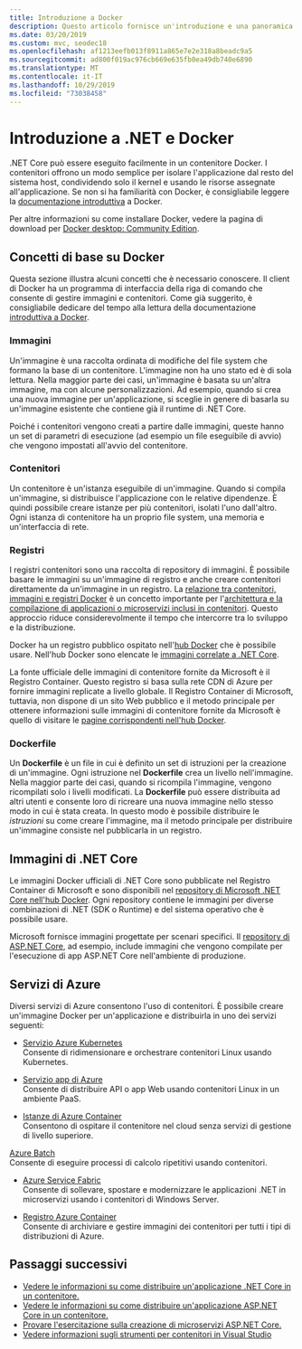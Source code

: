 ```yaml
---
title: Introduzione a Docker
description: Questo articolo fornisce un'introduzione e una panoramica di Docker nel contesto di un'applicazione .NET Core.
ms.date: 03/20/2019
ms.custom: mvc, seodec18
ms.openlocfilehash: af1213eefb013f8911a865e7e2e318a8beadc9a5
ms.sourcegitcommit: ad800f019ac976cb669e635fb0ea49db740e6890
ms.translationtype: MT
ms.contentlocale: it-IT
ms.lasthandoff: 10/29/2019
ms.locfileid: "73038458"
---
```

# <a name="introduction-to-net-and-docker"></a>Introduzione a .NET e Docker

.NET Core può essere eseguito facilmente in un contenitore Docker. I contenitori offrono un modo semplice per isolare l'applicazione dal resto del sistema host, condividendo solo il kernel e usando le risorse assegnate all'applicazione. Se non si ha familiarità con Docker, è consigliabile leggere la [documentazione introduttiva](https://docs.docker.com/engine/docker-overview/) a Docker.

Per altre informazioni su come installare Docker, vedere la pagina di download per [Docker desktop: Community Edition](https://www.docker.com/products/docker-desktop).

## <a name="docker-basics"></a>Concetti di base su Docker

Questa sezione illustra alcuni concetti che è necessario conoscere. Il client di Docker ha un programma di interfaccia della riga di comando che consente di gestire immagini e contenitori. Come già suggerito, è consigliabile dedicare del tempo alla lettura della documentazione [introduttiva a Docker](https://docs.docker.com/engine/docker-overview/). 

### <a name="images"></a>Immagini

Un'immagine è una raccolta ordinata di modifiche del file system che formano la base di un contenitore. L'immagine non ha uno stato ed è di sola lettura. Nella maggior parte dei casi, un'immagine è basata su un'altra immagine, ma con alcune personalizzazioni. Ad esempio, quando si crea una nuova immagine per un'applicazione, si sceglie in genere di basarla su un'immagine esistente che contiene già il runtime di .NET Core.

Poiché i contenitori vengono creati a partire dalle immagini, queste hanno un set di parametri di esecuzione (ad esempio un file eseguibile di avvio) che vengono impostati all'avvio del contenitore.

### <a name="containers"></a>Contenitori

Un contenitore è un'istanza eseguibile di un'immagine. Quando si compila un'immagine, si distribuisce l'applicazione con le relative dipendenze. È quindi possibile creare istanze per più contenitori, isolati l'uno dall'altro. Ogni istanza di contenitore ha un proprio file system, una memoria e un'interfaccia di rete.

### <a name="registries"></a>Registri

I registri contenitori sono una raccolta di repository di immagini. È possibile basare le immagini su un'immagine di registro e anche creare contenitori direttamente da un'immagine in un registro. La [relazione tra contenitori, immagini e registri Docker](../../architecture/microservices/container-docker-introduction/docker-containers-images-registries.md) è un concetto importante per l'[architettura e la compilazione di applicazioni o microservizi inclusi in contenitori](../../architecture/microservices/architect-microservice-container-applications/index.md). Questo approccio riduce considerevolmente il tempo che intercorre tra lo sviluppo e la distribuzione.

Docker ha un registro pubblico ospitato nell'[hub Docker](https://hub.docker.com/) che è possibile usare. Nell'hub Docker sono elencate le [immagini correlate a .NET Core](https://hub.docker.com/_/microsoft-dotnet-core/). 

La fonte ufficiale delle immagini di contenitore fornite da Microsoft è il Registro Container. Questo registro si basa sulla rete CDN di Azure per fornire immagini replicate a livello globale. Il Registro Container di Microsoft, tuttavia, non dispone di un sito Web pubblico e il metodo principale per ottenere informazioni sulle immagini di contenitore fornite da Microsoft è quello di visitare le [pagine corrispondenti nell'hub Docker](https://hub.docker.com/_/microsoft-dotnet-core/).

### <a name="dockerfile"></a>Dockerfile

Un **Dockerfile** è un file in cui è definito un set di istruzioni per la creazione di un'immagine. Ogni istruzione nel **Dockerfile** crea un livello nell'immagine. Nella maggior parte dei casi, quando si ricompila l'immagine, vengono ricompilati solo i livelli modificati. La **Dockerfile** può essere distribuita ad altri utenti e consente loro di ricreare una nuova immagine nello stesso modo in cui è stata creata. In questo modo è possibile distribuire le *istruzioni* su come creare l'immagine, ma il metodo principale per distribuire un'immagine consiste nel pubblicarla in un registro.

## <a name="net-core-images"></a>Immagini di .NET Core

Le immagini Docker ufficiali di .NET Core sono pubblicate nel Registro Container di Microsoft e sono disponibili nel [repository di Microsoft .NET Core nell'hub Docker](https://hub.docker.com/_/microsoft-dotnet-core/). Ogni repository contiene le immagini per diverse combinazioni di .NET (SDK o Runtime) e del sistema operativo che è possibile usare. 

Microsoft fornisce immagini progettate per scenari specifici. Il [repository di ASP.NET Core](https://hub.docker.com/_/microsoft-dotnet-core-aspnet/), ad esempio, include immagini che vengono compilate per l'esecuzione di app ASP.NET Core nell'ambiente di produzione.

## <a name="azure-services"></a>Servizi di Azure

Diversi servizi di Azure consentono l'uso di contenitori. È possibile creare un'immagine Docker per un'applicazione e distribuirla in uno dei servizi seguenti:

- [Servizio Azure Kubernetes](https://azure.microsoft.com/services/kubernetes-service/)\
Consente di ridimensionare e orchestrare contenitori Linux usando Kubernetes.

- [Servizio app di Azure](https://azure.microsoft.com/services/app-service/containers/)\
Consente di distribuire API o app Web usando contenitori Linux in un ambiente PaaS.

- [Istanze di Azure Container](https://azure.microsoft.com/services/container-instances/)\
Consentono di ospitare il contenitore nel cloud senza servizi di gestione di livello superiore.

 [Azure Batch](https://azure.microsoft.com/services/batch/)\
Consente di eseguire processi di calcolo ripetitivi usando contenitori.

- [Azure Service Fabric](https://azure.microsoft.com/services/service-fabric/)\
Consente di sollevare, spostare e modernizzare le applicazioni .NET in microservizi usando i contenitori di Windows Server.

- [Registro Azure Container](https://azure.microsoft.com/services/container-registry/)\
Consente di archiviare e gestire immagini dei contenitori per tutti i tipi di distribuzioni di Azure.

## <a name="next-steps"></a>Passaggi successivi

- [Vedere le informazioni su come distribuire un'applicazione .NET Core in un contenitore.](build-docker-netcore-container.md)
- [Vedere le informazioni su come distribuire un'applicazione ASP.NET Core in un contenitore.](/aspnet/core/host-and-deploy/docker/building-net-docker-images)
- [Provare l'esercitazione sulla creazione di microservizi ASP.NET Core.](https://dotnet.microsoft.com/learn/web/aspnet-microservice-tutorial/intro)
- [Vedere informazioni sugli strumenti per contenitori in Visual Studio](/visualstudio/containers/overview)
